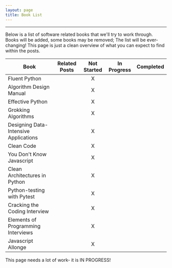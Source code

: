 ```yaml
---
layout: page
title: Book List
---
```

<hr>
Below is a list of software related books that we'll try to work through. Books will be added, some books may be removed; The list will be ever-changing! This page is just a clean overview of what you can expect to find within the posts.

| Book                                  | Related Posts | Not Started | In Progress | Completed|
|---------------------------------------|:-------------:|:-----------:|:-----------:|:--------:|
| Fluent Python                         |               | X           |             |          |
| Algorithm Design Manual               |               | X           |             |          |
| Effective Python                      |               | X           |             |          |
| Grokking Algorithms                   |               | X           |             |          |
| Designing Data-Intensive Applications |               | X           |             |          |
| Clean Code                            |               | X           |             |          |
| You Don't Know Javascript             |               | X           |             |          |
| Clean Architectures in Python         |               | X           |             |          |
| Python-testing with Pytest            |               | X           |             |          |
| Cracking the Coding Interview         |               | X           |             |          |
| Elements of Programming Interviews    |               | X           |             |          |
| Javascript Allonge                    |               | X           |             |          |


This page needs a lot of work- it is IN PROGRESS!
